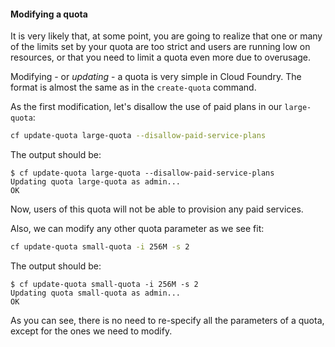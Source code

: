 #### Modifying a quota

It is very likely that, at some point, you are going to realize that one or many of the limits set by your quota are too strict and users are running low on resources, or that you need to limit a quota even more due to overusage.

Modifying - or *updating* - a quota is very simple in Cloud Foundry. The format is almost the same as in the `create-quota` command.

As the first modification, let's disallow the use of paid plans in our `large-quota`:

```sh
cf update-quota large-quota --disallow-paid-service-plans
```

The output should be:

```
$ cf update-quota large-quota --disallow-paid-service-plans
Updating quota large-quota as admin...
OK
```

Now, users of this quota will not be able to provision any paid services.

Also, we can modify any other quota parameter as we see fit:

```sh
cf update-quota small-quota -i 256M -s 2
```

The output should be:

```
$ cf update-quota small-quota -i 256M -s 2
Updating quota small-quota as admin...
OK
```

As you can see, there is no need to re-specify all the parameters of a quota, except for the ones we need to modify.
